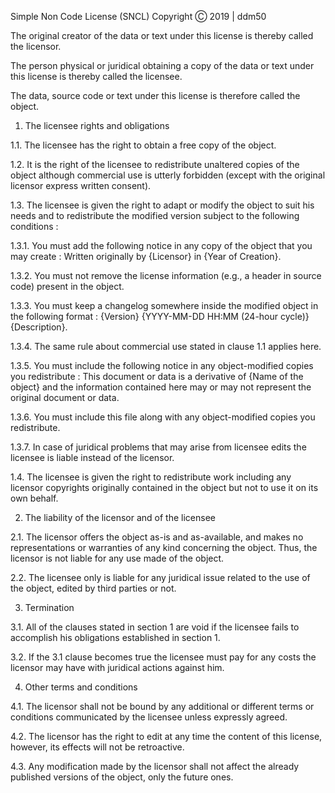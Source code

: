 

Simple Non Code License (SNCL)
Copyright Ⓒ 2019 | ddm50

The original creator of the data or text under this license is thereby called the licensor.

The person physical or juridical obtaining a copy of the data or text under this license is thereby called the licensee.

The data, source code or text under this license is therefore called the object.

1. The licensee rights and obligations

1.1. The licensee has the right to obtain a free copy of the object.

1.2. It is the right of the licensee to redistribute unaltered copies of the object although commercial use is utterly forbidden (except with the original licensor express written consent).

1.3. The licensee is given the right to adapt or modify the object to suit his needs and to redistribute the modified version subject to the following conditions :

1.3.1. You must add the following notice in any copy of the object that you may create : Written originally by {Licensor} in {Year of Creation}.

1.3.2. You must not remove the license information (e.g., a header in source code) present in the object.

1.3.3. You must keep a changelog somewhere inside the modified object in the following format : {Version} {YYYY-MM-DD HH:MM (24-hour cycle)} {Description}.

1.3.4. The same rule about commercial use stated in clause 1.1 applies here.

1.3.5. You must include the following notice in any object-modified copies you redistribute : This document or data is a derivative of {Name of the object} and the information contained here may or may not represent the original document or data.

1.3.6. You must include this file along with any object-modified copies you redistribute.

1.3.7. In case of juridical problems that may arise from licensee edits the licensee is liable instead of the licensor.

1.4. The licensee is given the right to redistribute work including any licensor copyrights originally contained in the object but not to use it on its own behalf.

2. The liability of the licensor and of the licensee

2.1. The licensor offers the object as-is and as-available, and makes no representations or warranties of any kind concerning the object. Thus, the licensor is not liable for any use made of the object.

2.2. The licensee only is liable for any juridical issue related to the use of the object, edited by third parties or not.

3. Termination

3.1. All of the clauses stated in section 1 are void if the licensee fails to accomplish his obligations established in section 1.

3.2. If the 3.1 clause becomes true the licensee must pay for any costs the licensor may have with juridical actions against him.

4. Other terms and conditions

4.1. The licensor shall not be bound by any additional or different terms or conditions communicated by the licensee unless expressly agreed.

4.2. The licensor has the right to edit at any time the content of this license, however, its effects will not be retroactive.

4.3. Any modification made by the licensor shall not affect the already published versions of the object, only the future ones.
